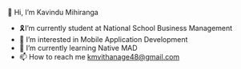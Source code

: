  👋 Hi, I’m Kavindu Mihiranga
- 🎗I’m currently student at  National School Business Management
- 👀 I’m interested in Mobile Application Development
- 🌱 I’m currently learning Native MAD
- 📫 How to reach me kmvithanage48@gmail.com


